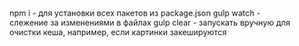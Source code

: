 npm i - для установки всех пакетов из package.json
gulp watch - слежение за изменениями в файлах
gulp clear - запускать вручную для очистки кеша, например, если картинки закешируются

